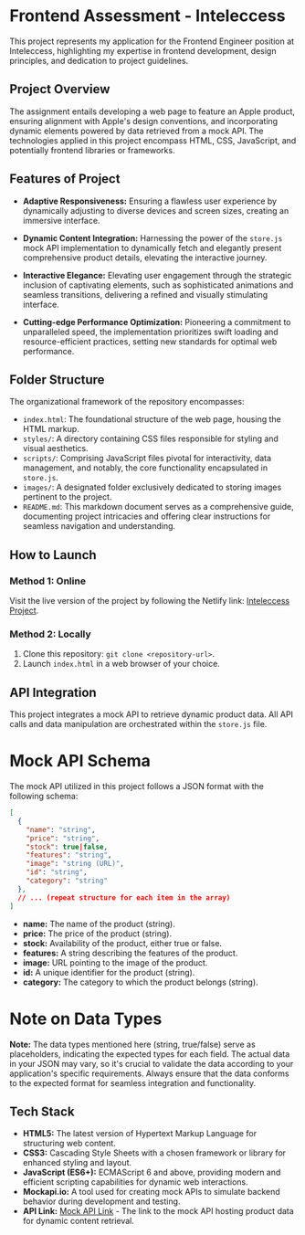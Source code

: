 # Frontend Assessment - Inteleccess

This project represents my application for the Frontend Engineer position at Inteleccess, highlighting my expertise in frontend development, design principles, and dedication to project guidelines.

## Project Overview

The assignment entails developing a web page to feature an Apple product, ensuring alignment with Apple's design conventions, and incorporating dynamic elements powered by data retrieved from a mock API. The technologies applied in this project encompass HTML, CSS, JavaScript, and potentially frontend libraries or frameworks.

## Features of Project

- **Adaptive Responsiveness:** Ensuring a flawless user experience by dynamically adjusting to diverse devices and screen sizes, creating an immersive interface.

- **Dynamic Content Integration:** Harnessing the power of the `store.js` mock API implementation to dynamically fetch and elegantly present comprehensive product details, elevating the interactive journey.

- **Interactive Elegance:** Elevating user engagement through the strategic inclusion of captivating elements, such as sophisticated animations and seamless transitions, delivering a refined and visually stimulating interface.

- **Cutting-edge Performance Optimization:** Pioneering a commitment to unparalleled speed, the implementation prioritizes swift loading and resource-efficient practices, setting new standards for optimal web performance.

## Folder Structure

The organizational framework of the repository encompasses:

- `index.html`: The foundational structure of the web page, housing the HTML markup.
- `styles/`: A directory containing CSS files responsible for styling and visual aesthetics.
- `scripts/`: Comprising JavaScript files pivotal for interactivity, data management, and notably, the core functionality encapsulated in `store.js`.
- `images/`: A designated folder exclusively dedicated to storing images pertinent to the project.
- `README.md`: This markdown document serves as a comprehensive guide, documenting project intricacies and offering clear instructions for seamless navigation and understanding.

## How to Launch

### Method 1: Online

Visit the live version of the project by following the Netlify link: [Inteleccess Project](https://inteleccessfrontendproject.netlify.app).

### Method 2: Locally
1. Clone this repository: `git clone <repository-url>`.
2. Launch `index.html` in a web browser of your choice.

## API Integration

This project integrates a mock API to retrieve dynamic product data. All API calls and data manipulation are orchestrated within the `store.js` file.

# Mock API Schema

The mock API utilized in this project follows a JSON format with the following schema:

```json
[
  {
    "name": "string",
    "price": "string",
    "stock": true|false,
    "features": "string",
    "image": "string (URL)",
    "id": "string",
    "category": "string"
  },
  // ... (repeat structure for each item in the array)
]
```

- **name:** The name of the product (string).
- **price:** The price of the product (string).
- **stock:** Availability of the product, either true or false.
- **features:** A string describing the features of the product.
- **image:** URL pointing to the image of the product.
- **id:** A unique identifier for the product (string).
- **category:** The category to which the product belongs (string).

# Note on Data Types

**Note:** The data types mentioned here (string, true/false) serve as placeholders, indicating the expected types for each field. The actual data in your JSON may vary, so it's crucial to validate the data according to your application's specific requirements. Always ensure that the data conforms to the expected format for seamless integration and functionality.

## Tech Stack

- **HTML5:** The latest version of Hypertext Markup Language for structuring web content.
- **CSS3:** Cascading Style Sheets with a chosen framework or library for enhanced styling and layout.
- **JavaScript (ES6+):** ECMAScript 6 and above, providing modern and efficient scripting capabilities for dynamic web interactions.
- **Mockapi.io:** A tool used for creating mock APIs to simulate backend behavior during development and testing.
- **API Link:** [Mock API Link](https://6589533e324d41715258c5fa.mockapi.io/Product_data) - The link to the mock API hosting product data for dynamic content retrieval.
